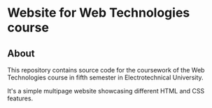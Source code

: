 # Website for Web Technologies course

## About

This repository contains source code for the coursework of the Web Technologies course in fifth semester in Electrotechnical University. 

It's a simple multipage website showcasing different HTML and CSS features.
